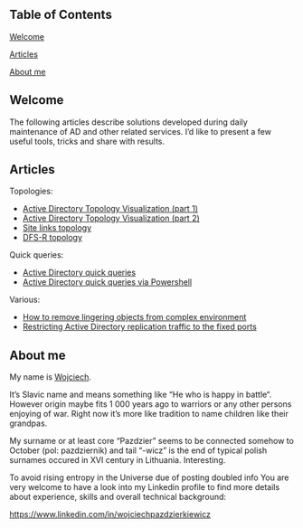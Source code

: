 ## Table of Contents
[Welcome](#welcome)

[Articles](#articles)

[About me](#about-me)

## Welcome
The following articles describe solutions developed during daily maintenance of AD and other related services. I’d like to present a few useful tools, tricks and share with results.

## Articles
Topologies:
* [Active Directory Topology Visualization (part 1)](https://github.com/Grad1ent/ActiveDirectoryAndAround/tree/Active-Directory-Topology-Visualization-part-1)
* [Active Directory Topology Visualization (part 2)](https://github.com/Grad1ent/ActiveDirectoryAndAround/tree/Active-Directory-Topology-Visualization-part-2)
* [Site links topology](https://github.com/Grad1ent/ActiveDirectoryAndAround/tree/Site-links-topology)
* [DFS-R topology](https://github.com/Grad1ent/ActiveDirectoryAndAround/tree/DFS-R-topology)

Quick queries:
* [Active Directory quick queries](https://github.com/Grad1ent/ActiveDirectoryAndAround/tree/Active-Directory-quick-queries)
* [Active Directory quick queries via Powershell](https://github.com/Grad1ent/ActiveDirectoryAndAround/tree/Active-Directory-quick-queries-via-Powershell)

Various:
* [How to remove lingering objects from complex environment](https://github.com/Grad1ent/ActiveDirectoryAndAround/tree/How-to-remove-lingering-objects-from-complex-environment)
* [Restricting Active Directory replication traffic to the fixed ports](https://github.com/Grad1ent/ActiveDirectoryAndAround/tree/Restricting-Active-Directory-replication-traffic-to-the-fixed-ports)

## About me
My name is [Wojciech](http://en.wikipedia.org/wiki/Wojciech).

It’s Slavic name and means something like “He who is happy in battle“. However origin maybe fits 1 000 years ago to warriors or any other persons enjoying of war. Right now it’s more like tradition to name children like their grandpas.

My surname or at least core “Pazdzier” seems to be connected somehow to October (pol: pazdziernik) and tail “-wicz” is the end of typical polish surnames occured in XVI century in Lithuania. Interesting.

To avoid rising entropy in the Universe due of posting doubled info You are very welcome to have a look into my Linkedin profile to find more details about experience, skills and overall technical background:

https://www.linkedin.com/in/wojciechpazdzierkiewicz
